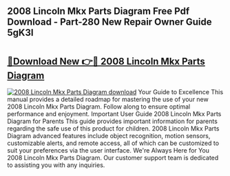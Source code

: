 ## 2008 Lincoln Mkx Parts Diagram Free Pdf Download - Part-280 New Repair Owner Guide 5gK3I

# <h2><a href="http://dfqa5g.blite.top/?on=2008+Lincoln+Mkx+Parts+Diagram">🔗Download New 👉🔴 2008 Lincoln Mkx Parts Diagram</a></h2>

[![2008 Lincoln Mkx Parts Diagram download](https://i.imgur.com/lujVjoI.png)](http://dfqa5g.blite.top/?on=2008+Lincoln+Mkx+Parts+Diagram)
Your Guide to Excellence This manual provides a detailed roadmap for mastering the use of your new 2008 Lincoln Mkx Parts Diagram. Follow along to ensure optimal performance and enjoyment. Important User Guide 2008 Lincoln Mkx Parts Diagram for Parents This guide provides important information for parents regarding the safe use of this product for children. 2008 Lincoln Mkx Parts Diagram advanced features include object recognition, motion sensors, customizable alerts, and remote access, all of which can be customized to suit your preferences via the user interface. We're Always Here for You 2008 Lincoln Mkx Parts Diagram. Our customer support team is dedicated to assisting you with any inquiries.
